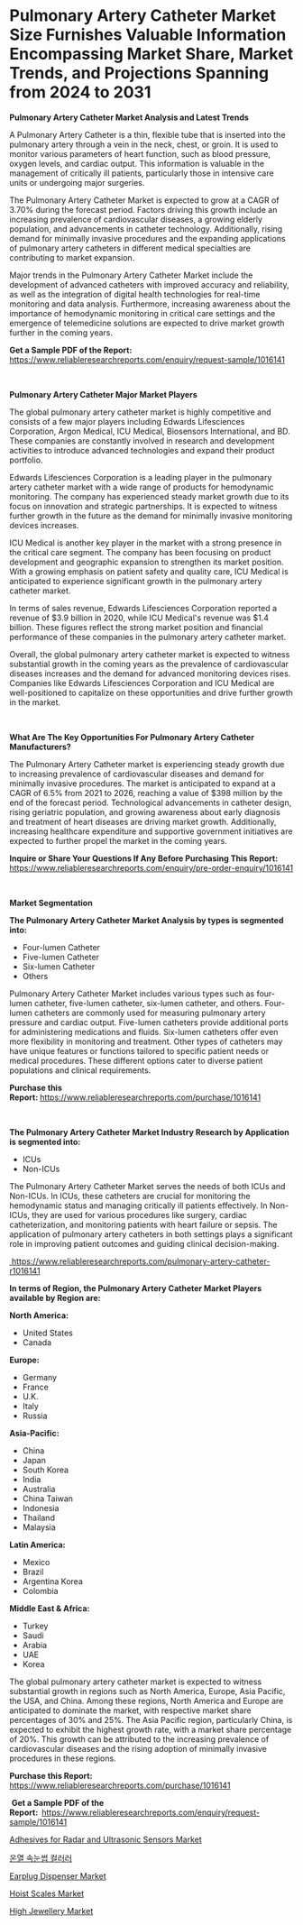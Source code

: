 <p><h1>Pulmonary Artery Catheter Market Size Furnishes Valuable Information Encompassing Market Share, Market Trends, and Projections Spanning from 2024 to 2031</h1></p><p><strong>Pulmonary Artery Catheter Market Analysis and Latest Trends</strong></p>
<p><p>A Pulmonary Artery Catheter is a thin, flexible tube that is inserted into the pulmonary artery through a vein in the neck, chest, or groin. It is used to monitor various parameters of heart function, such as blood pressure, oxygen levels, and cardiac output. This information is valuable in the management of critically ill patients, particularly those in intensive care units or undergoing major surgeries.</p><p>The Pulmonary Artery Catheter Market is expected to grow at a CAGR of 3.70% during the forecast period. Factors driving this growth include an increasing prevalence of cardiovascular diseases, a growing elderly population, and advancements in catheter technology. Additionally, rising demand for minimally invasive procedures and the expanding applications of pulmonary artery catheters in different medical specialties are contributing to market expansion.</p><p>Major trends in the Pulmonary Artery Catheter Market include the development of advanced catheters with improved accuracy and reliability, as well as the integration of digital health technologies for real-time monitoring and data analysis. Furthermore, increasing awareness about the importance of hemodynamic monitoring in critical care settings and the emergence of telemedicine solutions are expected to drive market growth further in the coming years.</p></p>
<p><strong>Get a Sample PDF of the Report:&nbsp;</strong> <a href="https://www.reliableresearchreports.com/enquiry/request-sample/1016141">https://www.reliableresearchreports.com/enquiry/request-sample/1016141</a></p>
<p>&nbsp;</p>
<p><strong>Pulmonary Artery Catheter Major Market Players</strong></p>
<p><p>The global pulmonary artery catheter market is highly competitive and consists of a few major players including Edwards Lifesciences Corporation, Argon Medical, ICU Medical, Biosensors International, and BD. These companies are constantly involved in research and development activities to introduce advanced technologies and expand their product portfolio.</p><p>Edwards Lifesciences Corporation is a leading player in the pulmonary artery catheter market with a wide range of products for hemodynamic monitoring. The company has experienced steady market growth due to its focus on innovation and strategic partnerships. It is expected to witness further growth in the future as the demand for minimally invasive monitoring devices increases.</p><p>ICU Medical is another key player in the market with a strong presence in the critical care segment. The company has been focusing on product development and geographic expansion to strengthen its market position. With a growing emphasis on patient safety and quality care, ICU Medical is anticipated to experience significant growth in the pulmonary artery catheter market.</p><p>In terms of sales revenue, Edwards Lifesciences Corporation reported a revenue of $3.9 billion in 2020, while ICU Medical's revenue was $1.4 billion. These figures reflect the strong market position and financial performance of these companies in the pulmonary artery catheter market.</p><p>Overall, the global pulmonary artery catheter market is expected to witness substantial growth in the coming years as the prevalence of cardiovascular diseases increases and the demand for advanced monitoring devices rises. Companies like Edwards Lifesciences Corporation and ICU Medical are well-positioned to capitalize on these opportunities and drive further growth in the market.</p></p>
<p>&nbsp;</p>
<p><strong>What Are The Key Opportunities For Pulmonary Artery Catheter Manufacturers?</strong></p>
<p><p>The Pulmonary Artery Catheter market is experiencing steady growth due to increasing prevalence of cardiovascular diseases and demand for minimally invasive procedures. The market is anticipated to expand at a CAGR of 6.5% from 2021 to 2026, reaching a value of $398 million by the end of the forecast period. Technological advancements in catheter design, rising geriatric population, and growing awareness about early diagnosis and treatment of heart diseases are driving market growth. Additionally, increasing healthcare expenditure and supportive government initiatives are expected to further propel the market in the coming years.</p></p>
<p><strong>Inquire or Share Your Questions If Any Before Purchasing This Report:</strong> <a href="https://www.reliableresearchreports.com/enquiry/pre-order-enquiry/1016141">https://www.reliableresearchreports.com/enquiry/pre-order-enquiry/1016141</a></p>
<p>&nbsp;</p>
<p><strong>Market Segmentation</strong></p>
<p><strong>The Pulmonary Artery Catheter Market Analysis by types is segmented into:</strong></p>
<p><ul><li>Four-lumen Catheter</li><li>Five-lumen Catheter</li><li>Six-lumen Catheter</li><li>Others</li></ul></p>
<p><p>Pulmonary Artery Catheter Market includes various types such as four-lumen catheter, five-lumen catheter, six-lumen catheter, and others. Four-lumen catheters are commonly used for measuring pulmonary artery pressure and cardiac output. Five-lumen catheters provide additional ports for administering medications and fluids. Six-lumen catheters offer even more flexibility in monitoring and treatment. Other types of catheters may have unique features or functions tailored to specific patient needs or medical procedures. These different options cater to diverse patient populations and clinical requirements.</p></p>
<p><strong>Purchase this Report:&nbsp;</strong><a href="https://www.reliableresearchreports.com/purchase/1016141">https://www.reliableresearchreports.com/purchase/1016141</a></p>
<p>&nbsp;</p>
<p><strong>The Pulmonary Artery Catheter Market Industry Research by Application is segmented into:</strong></p>
<p><ul><li>ICUs</li><li>Non-ICUs</li></ul></p>
<p><p>The Pulmonary Artery Catheter Market serves the needs of both ICUs and Non-ICUs. In ICUs, these catheters are crucial for monitoring the hemodynamic status and managing critically ill patients effectively. In Non-ICUs, they are used for various procedures like surgery, cardiac catheterization, and monitoring patients with heart failure or sepsis. The application of pulmonary artery catheters in both settings plays a significant role in improving patient outcomes and guiding clinical decision-making.</p></p>
<p><a href="https://www.reliableresearchreports.com/pulmonary-artery-catheter-r1016141">&nbsp;https://www.reliableresearchreports.com/pulmonary-artery-catheter-r1016141</a></p>
<p><strong>In terms of Region, the Pulmonary Artery Catheter Market Players available by Region are:</strong></p>
<p>
    <p> <strong> North America: </strong>
        <ul>
            <li>United States</li>
            <li>Canada</li>
        </ul>
        </p> 
    <p> <strong> Europe: </strong>
        <ul>
            <li>Germany</li>
            <li>France</li>
            <li>U.K.</li>
            <li>Italy</li>
            <li>Russia</li>
        </ul>
        </p> 
    <p> <strong> Asia-Pacific: </strong>
        <ul>
            <li>China</li>
            <li>Japan</li>
            <li>South Korea</li>
            <li>India</li>
            <li>Australia</li>
            <li>China Taiwan</li>
            <li>Indonesia</li>
            <li>Thailand</li>
            <li>Malaysia</li>
        </ul>
        </p> 
    <p> <strong> Latin America: </strong>
        <ul>
            <li>Mexico</li>
            <li>Brazil</li>
            <li>Argentina Korea</li>
            <li>Colombia</li>
        </ul>
        </p> 
    <p> <strong> Middle East & Africa: </strong>
        <ul>
            <li>Turkey</li>
            <li>Saudi</li>
            <li>Arabia</li>
            <li>UAE</li>
            <li>Korea</li>
        </ul>
    </p>
    </p>
<p><p>The global pulmonary artery catheter market is expected to witness substantial growth in regions such as North America, Europe, Asia Pacific, the USA, and China. Among these regions, North America and Europe are anticipated to dominate the market, with respective market share percentages of 30% and 25%. The Asia Pacific region, particularly China, is expected to exhibit the highest growth rate, with a market share percentage of 20%. This growth can be attributed to the increasing prevalence of cardiovascular diseases and the rising adoption of minimally invasive procedures in these regions.</p></p>
<p><strong>Purchase this Report: </strong><a href="https://www.reliableresearchreports.com/purchase/1016141">https://www.reliableresearchreports.com/purchase/1016141</a></p>
<p>&nbsp;<strong>Get a Sample PDF of the Report:&nbsp;&nbsp;</strong><a href="https://www.reliableresearchreports.com/enquiry/request-sample/1016141">https://www.reliableresearchreports.com/enquiry/request-sample/1016141</a></p>
<p><strong></strong></p>
<p><p><a href="https://issuu.com/reportprime-2/docs/adhesives-for-radar-and-ultrasonic-sensors-market-">Adhesives for Radar and Ultrasonic Sensors Market</a></p><p><a href="https://github.com/anton65482023/Market-Research-Report-List-1/blob/main/349156143476.md">온열 속눈썹 컬러러</a></p><p><a href="https://www.linkedin.com/pulse/decoding-earplug-dispenser-market-metrics-share-trends-kockf?trackingId=G2mUYYGW0tU%2BqHKxUphsSw%3D%3D">Earplug Dispenser Market</a></p><p><a href="https://github.com/guneycigdem35/Market-Research-Report-List-3/blob/main/hoist-scales-market.md">Hoist Scales Market</a></p><p><a href="https://www.linkedin.com/pulse/high-jewellery-market-exploring-share-trends-future-growth-appse?trackingId=GgMAZcCIxxWDBZ1tpyF4tA%3D%3D">High Jewellery Market</a></p></p>